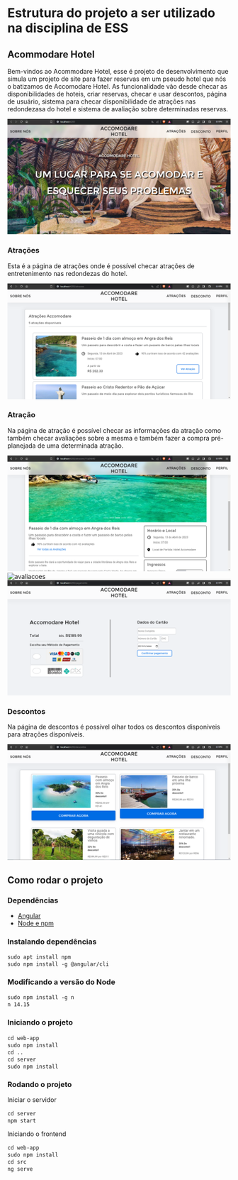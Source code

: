 # Estrutura do projeto a ser utilizado na disciplina de ESS

## Acommodare Hotel

Bem-vindos ao Acommodare Hotel, esse é projeto de desenvolvimento que simula um projeto de site para fazer reservas
em um pseudo hotel que nós o batizamos de Accomodare Hotel. As funcionalidade vão desde checar as disponibilidades de hoteis, 
criar reservas, checar e usar descontos, página de usuário, sistema para checar disponibilidade de atrações nas redondezasa do 
hotel e sistema de avaliação sobre determinadas reservas.

![hompage](./imgs/Homepage.png)

### Atrações

Esta é a página de atrações onde é possível checar atrações de entretenimento nas redondezas do hotel.

![atracoes](./imgs/Atracoes.png)


### Atração

Na página de atração é possível checar as informações da atração como também checar avaliações sobre a mesma e também fazer a compra pré-planejada de uma determinada atração.

![pagatracao](./imgs/pagAtracao.png)
![avaliacoes](./imgs/avaliaçoes.png)
![comprar](./imgs/pagamentoDeReserva.png)


### Descontos

Na página de descontos é possível olhar todos os descontos disponíveis para atrações disponíveis.

![descontos](./imgs/descontos.png)

## Como rodar o projeto

### Dependências

- [Angular](https://angular.io/docs)
- [Node e npm](https://nodejs.org/en/download/)

### Instalando dependências 
```
sudo apt install npm
sudo npm install -g @angular/cli
```

### Modificando a versão do Node
```
sudo npm install -g n
n 14.15
```

### Iniciando o projeto
```
cd web-app
sudo npm install
cd ..
cd server
sudo npm install
```
### Rodando o projeto
Iniciar o servidor
```
cd server
npm start
```
Iniciando o frontend
```
cd web-app
sudo npm install 
cd src
ng serve
```
